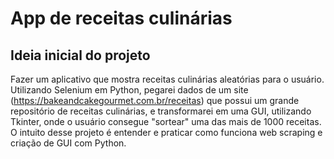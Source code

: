 # App de receitas culinárias

## Ideia inicial do projeto

Fazer um aplicativo que mostra receitas culinárias aleatórias para o usuário. Utilizando Selenium em Python, pegarei dados de um site (https://bakeandcakegourmet.com.br/receitas) que possui um grande repositório de receitas culinárias, e transformarei em uma GUI, utilizando Tkinter, onde o usuário consegue "sortear" uma das mais de 1000 receitas. O intuito desse projeto é entender e praticar como funciona web scraping e criação de GUI com Python.
